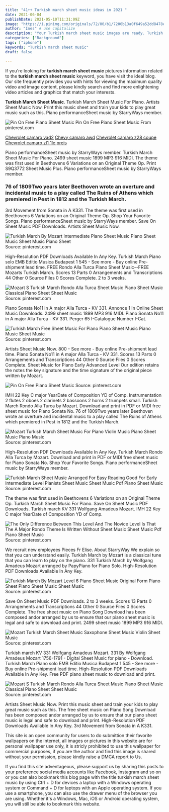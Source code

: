 ```yaml
---
title: "41++ Turkish march sheet music ideas in 2021 "
date: 2021-06-04
publishDate: 2021-05-10T11:31:09Z
image: "https://i.pinimg.com/originals/72/00/b1/7200b13a0f649a52dd8478e820f61c67.png"
author: "Ines" # use capitalize
description: "Your Turkish march sheet music images are ready. Turkish march sheet music are a topic that is being searched for and liked by netizens now. You can Get the Turkish march sheet music files here. Download all royalty-free photos and vectors."
categories: ["Background"]
tags: ["iphone"]
keywords: "Turkish march sheet music"
draft: false

---
```


If you're looking for **turkish march sheet music** pictures information related to the **turkish march sheet music** keyword, you have visit the ideal  blog.  Our site frequently  provides you with  hints  for viewing  the maximum  quality video and image  content, please kindly search and find more enlightening video articles and graphics  that match your interests.

**Turkish March Sheet Music**. Turkish March Sheet Music For Piano. Artists Sheet Music Now. Print this music sheet and train your kids to play great music such as this. Piano performanceSheet music by StarryWays member.

![Pin On Free Piano Sheet Music](https://i.pinimg.com/originals/31/2a/2f/312a2fe2288ab1bbf1f8a147cc1dec32.jpg "Pin On Free Piano Sheet Music")
Pin On Free Piano Sheet Music From pinterest.com

[Chevrolet camaro yad2](/chevrolet-camaro-yad2/)
[Chevy camaro awd](/chevy-camaro-awd/)
[Chevrolet camaro z28 coupe](/chevrolet-camaro-z28-coupe/)
[Chevrolet camaro zl1 1le preis](/chevrolet-camaro-zl1-1le-preis/)

Piano performanceSheet music by StarryWays member. Turkish March Sheet Music For Piano. 2499 sheet music 1899 MP3 916 MIDI. The theme was first used in Beethovens 6 Variations on an Original Theme Op. Print S9Q3772 Sheet Music Plus. Piano performanceSheet music by StarryWays member.

### 76 of 1809Two years later Beethoven wrote an overture and incidental music to a play called The Ruins of Athens which premiered in Pest in 1812 and the Turkish March.

3rd Movement from Sonata in A K331. The theme was first used in Beethovens 6 Variations on an Original Theme Op. Shop Your Favorite Songs. Piano performanceSheet music by StarryWays member. Save On Sheet Music PDF Downloads. Artists Sheet Music Now.


![Turkish March By Mozart Intermediate Piano Sheet Music Piano Sheet Music Sheet Music Piano Sheet](https://i.pinimg.com/originals/3b/03/cf/3b03cf2d7f234a90e5512b38a693e2e1.jpg "Turkish March By Mozart Intermediate Piano Sheet Music Piano Sheet Music Sheet Music Piano Sheet")
Source: pinterest.com

High-Resolution PDF Downloads Available In Any Key. Turkish March Piano solo EMB Editio Musica Budapest 1 545 - See more - Buy online Pre-shipment lead time. FREE Rondo Alla Turca Piano Sheet Music--FREE Mozarts Turkish March. Scores 13 Parts 0 Arrangements and Transcriptions 44 Other 0 Source Files 0 Scores Complete. 2 to 3 weeks.

![Mozart S Turkish March Rondo Alla Turca Sheet Music Piano Sheet Music Classical Piano Sheet Sheet Music](https://i.pinimg.com/600x315/c9/a2/e6/c9a2e623078d7d6decf0d390727aad97.jpg "Mozart S Turkish March Rondo Alla Turca Sheet Music Piano Sheet Music Classical Piano Sheet Sheet Music")
Source: pinterest.com

Piano Sonata No11 in A major Alla Turca - KV 331. Annonce 1 In Online Sheet Music Downloads. 2499 sheet music 1899 MP3 916 MIDI. Piano Sonata No11 in A major Alla Turca - KV 331. Perger 65 I-Catalogue Number I-Cat.

![Turkish March Free Sheet Music For Piano Piano Sheet Music Piano Music Sheet Music](https://i.pinimg.com/originals/62/e1/76/62e1769fcc7273d9f3a31f3578ad5969.jpg "Turkish March Free Sheet Music For Piano Piano Sheet Music Piano Music Sheet Music")
Source: pinterest.com

Artists Sheet Music Now. 800 - See more - Buy online Pre-shipment lead time. Piano Sonata No11 in A major Alla Turca - KV 331. Scores 13 Parts 0 Arrangements and Transcriptions 44 Other 0 Source Files 0 Scores Complete. Sheet Music for Piano Early Advanced Level Our edition retains the notes the key signature and the time signature of the original piece written by Mozart.

![Pin On Free Piano Sheet Music](https://i.pinimg.com/originals/31/2a/2f/312a2fe2288ab1bbf1f8a147cc1dec32.jpg "Pin On Free Piano Sheet Music")
Source: pinterest.com

IMH 22 Key C major YearDate of Composition YD of Comp. Instrumentation 2 flutes 2 oboes 2 clarinets 2 bassoons 2 horns 2 trumpets small. Turkish March Rondo Alla Turca by Mozart. Download and print in PDF or MIDI free sheet music for Piano Sonata No. 76 of 1809Two years later Beethoven wrote an overture and incidental music to a play called The Ruins of Athens which premiered in Pest in 1812 and the Turkish March.

![Mozart Turkish March Sheet Music For Piano Violin Music Piano Sheet Music Piano Music](https://i.pinimg.com/originals/67/1b/3d/671b3d3ca67bdd3b81209f4313b44897.gif "Mozart Turkish March Sheet Music For Piano Violin Music Piano Sheet Music Piano Music")
Source: pinterest.com

High-Resolution PDF Downloads Available In Any Key. Turkish March Rondo Alla Turca by Mozart. Download and print in PDF or MIDI free sheet music for Piano Sonata No. Shop Your Favorite Songs. Piano performanceSheet music by StarryWays member.

![Turkish March Sheet Music Arranged For Easy Reading Good For Early Intermediate Level Pianists Sheet Music Sheet Music Pdf Piano Sheet Music](https://i.pinimg.com/originals/89/13/79/8913795c8ac1101261d0c46b37eb49ee.png "Turkish March Sheet Music Arranged For Easy Reading Good For Early Intermediate Level Pianists Sheet Music Sheet Music Pdf Piano Sheet Music")
Source: pinterest.com

The theme was first used in Beethovens 6 Variations on an Original Theme Op. Turkish March Sheet Music For Piano. Save On Sheet Music PDF Downloads. Turkish march KV 331 Wolfgang Amadeus Mozart. IMH 22 Key C major YearDate of Composition YD of Comp.

![The Only Difference Between This Level And The Novice Level Is That The A Major Rondo Theme Is Written Without Sheet Music Sheet Music Pdf Piano Sheet Music](https://i.pinimg.com/originals/e4/57/b0/e457b0de021ee1ec8aface0c50a77748.png "The Only Difference Between This Level And The Novice Level Is That The A Major Rondo Theme Is Written Without Sheet Music Sheet Music Pdf Piano Sheet Music")
Source: pinterest.com

We recruit new employees Pieces Fr Elise. About StarryWay We explain so that you can understand easily. Turkish March by Mozart is a classical tune that you can learn to play on the piano. 331 Turkish March by Wolfgang Amadeus Mozart arranged by PapyPiano for Piano Solo. High-Resolution PDF Downloads Available In Any Key.

![Turkish March By Mozart Level 6 Piano Sheet Music Original Form Piano Sheet Piano Sheet Music Sheet Music](https://i.pinimg.com/474x/4a/45/1f/4a451fd42654d96666873fc1bdde0c36.jpg "Turkish March By Mozart Level 6 Piano Sheet Music Original Form Piano Sheet Piano Sheet Music Sheet Music")
Source: pinterest.com

Save On Sheet Music PDF Downloads. 2 to 3 weeks. Scores 13 Parts 0 Arrangements and Transcriptions 44 Other 0 Source Files 0 Scores Complete. The free sheet music on Piano Song Download has been composed andor arranged by us to ensure that our piano sheet music is legal and safe to download and print. 2499 sheet music 1899 MP3 916 MIDI.

![Mozart Turkish March Sheet Music Saxophone Sheet Music Violin Sheet Music](https://i.pinimg.com/originals/97/18/45/9718459dc212726845a15a9db53f1005.png "Mozart Turkish March Sheet Music Saxophone Sheet Music Violin Sheet Music")
Source: pinterest.com

Turkish march KV 331 Wolfgang Amadeus Mozart. 331 By Wolfgang Amadeus Mozart 1756-1791 - Digital Sheet Music for piano - Download. Turkish March Piano solo EMB Editio Musica Budapest 1 545 - See more - Buy online Pre-shipment lead time. High-Resolution PDF Downloads Available In Any Key. Free PDF piano sheet music to download and print.

![Mozart S Turkish March Rondo Alla Turca Sheet Music Piano Sheet Music Classical Piano Sheet Sheet Music](https://i.pinimg.com/originals/72/00/b1/7200b13a0f649a52dd8478e820f61c67.png "Mozart S Turkish March Rondo Alla Turca Sheet Music Piano Sheet Music Classical Piano Sheet Sheet Music")
Source: pinterest.com

Artists Sheet Music Now. Print this music sheet and train your kids to play great music such as this. The free sheet music on Piano Song Download has been composed andor arranged by us to ensure that our piano sheet music is legal and safe to download and print. High-Resolution PDF Downloads Available In Any Key. 3rd Movement from Sonata in A K331.

This site is an open community for users to do submittion their favorite wallpapers on the internet, all images or pictures in this website are for personal wallpaper use only, it is stricly prohibited to use this wallpaper for commercial purposes, if you are the author and find this image is shared without your permission, please kindly raise a DMCA report to Us.

If you find this site adventageous, please support us by sharing this posts to your preference social media accounts like Facebook, Instagram and so on or you can also bookmark this blog page with the title turkish march sheet music by using Ctrl + D for devices a laptop with a Windows operating system or Command + D for laptops with an Apple operating system. If you use a smartphone, you can also use the drawer menu of the browser you are using. Whether it's a Windows, Mac, iOS or Android operating system, you will still be able to bookmark this website.
